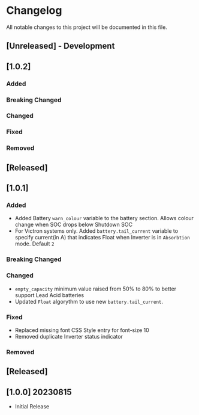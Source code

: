 
# Changelog
All notable changes to this project will be documented in this file.

## [Unreleased] - Development

## [1.0.2]
### Added

### Breaking Changed

### Changed

### Fixed

### Removed


## [Released]

## [1.0.1]
### Added
- Added Battery `warn_colour` variable to the battery section. Allows colour change when SOC drops below Shutdown SOC
- For Victron systems only. Added `battery.tail_current` variable to specify current(in A) that indicates Float when Inverter is in `Absorbtion` mode. Default `2`

### Breaking Changed

### Changed
- `empty_capacity` minimum value raised from 50% to 80% to better support Lead Acid batteries
- Updated `Float` algorythm to use new `battery.tail_current`.

### Fixed
- Replaced missing font CSS Style entry for font-size 10
- Removed duplicate Inverter status indicator

### Removed


## [Released]

## [1.0.0] 20230815
- Initial Release
